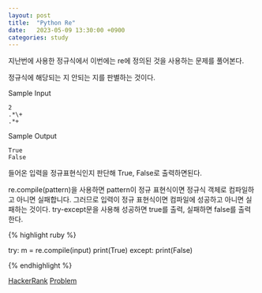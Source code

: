 ```yaml
---
layout: post
title:  "Python Re"
date:   2023-05-09 13:30:00 +0900
categories: study
---
```

지난번에 사용한 정규식에서 이번에는 re에 정의된 것을 사용하는 문제를 풀어본다.

정규식에 해당되는 지 안되는 지를 판별하는 것이다.

Sample Input
```
2
.*\+
.*+
```

Sample Output
```
True
False
```
들어온 입력을 정규표현식인지 판단해 True, False로 출력하면된다.

re.compile(pattern)을 사용하면 pattern이 정규 표현식이면 정규식 객체로 컴파일하고 아니면 실패합니다.
그러므로 입력이 정규 표현식이면 컴파일에 성공하고 아니면 실패하는 것이다.
try-except문을 사용해 성공하면 true를 출력, 실패하면 false를 출력한다.


{% highlight ruby %}

try:
    m = re.compile(input)
    print(True)
except:
    print(False)

{% endhighlight %}


[HackerRank][HackerRank] 
[Problem][Problem]


[HackerRank]: https://www.hackerrank.com/
[Problem]: https://www.hackerrank.com/challenges/incorrect-regex/problem
